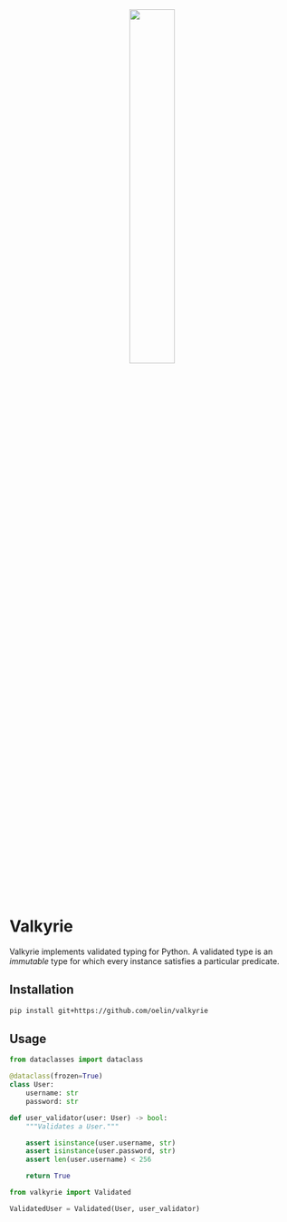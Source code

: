 <div align=center>
        <img src='https://github.com/oelin/valary/blob/main/images/valary.svg' width=40%>
</div>

# Valkyrie

Valkyrie implements validated typing for Python. A validated type is an *immutable* type for which every instance satisfies a particular predicate.

## Installation

```bash
pip install git+https://github.com/oelin/valkyrie
```

## Usage

```python
from dataclasses import dataclass

@dataclass(frozen=True)
class User:
    username: str
    password: str
```

```python
def user_validator(user: User) -> bool:
    """Validates a User."""

    assert isinstance(user.username, str)
    assert isinstance(user.password, str)
    assert len(user.username) < 256

    return True
```

```python
from valkyrie import Validated

ValidatedUser = Validated(User, user_validator) 
```
